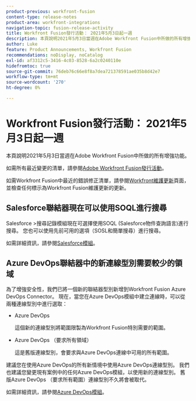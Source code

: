 ```yaml
---
product-previous: workfront-fusion
content-type: release-notes
product-area: workfront-integrations
navigation-topic: fusion-release-activity
title: Workfront Fusion發行活動： 2021年5月3日起一週
description: 本頁說明2021年5月3日當週在Adobe Workfront Fusion中所做的所有增強功能。
author: Luke
feature: Product Announcements, Workfront Fusion
recommendations: noDisplay, noCatalog
exl-id: af3312c5-3416-4c03-8528-6a2c0240110e
hidefromtoc: true
source-git-commit: 76deb76c66e8f8a7dea721378591ae035b8d42e7
workflow-type: tm+mt
source-wordcount: '270'
ht-degree: 0%

---
```


# Workfront Fusion發行活動： 2021年5月3日起一週

本頁說明2021年5月3日當週在Adobe Workfront Fusion中所做的所有增強功能。

如需所有最近變更的清單，請參閱[Adobe Workfront Fusion發行活動](../../../product-announcements/product-releases/fusion-release-activity/fusion-release-activity.md)。

如需Workfront Fusion中最近的錯誤修正清單，請參閱[Workfront維護更新](https://experienceleague.adobe.com/docs/workfront-known-issues/releases/current-updates.html)頁面，並檢查任何標示為Workfront Fusion維護更新的更新。

## Salesforce聯結器現在可以使用SOQL進行搜尋

Salesforce >搜尋記錄模組現在可選擇使用SOQL (Salesforce物件查詢語言)進行搜尋。 您也可以使用先前可用的選項（SOSL和簡單搜尋）進行搜尋。

如需詳細資訊，請參閱[Salesforce模組](../../../workfront-fusion/apps-and-their-modules/salesforce-modules.md)。

## Azure DevOps聯結器中的新連線型別需要較少的領域

為了增強安全性，我們已將一個新的聯結器型別新增到Workfront Fusion Azure DevOps Connector。 現在，當您在Azure DevOps模組中建立連線時，可以從兩種連線型別中進行選取：

* Azure DevOps

  這個新的連線型別將範圍限製為Workfront Fusion特別需要的範圍。

* Azure DevOps （要求所有領域）

  這是舊版連線型別，會要求與Azure DevOps連線中可用的所有範圍。

建議您在使用Azure DevOps的所有新情境中使用Azure DevOps連線型別。 我們也建議您變更現有案例中的任何Azure DevOps模組，以使用新的連線型別。 舊版Azure DevOps （要求所有範圍）連線型別不久將會被取代。

如需詳細資訊，請參閱[Azure DevOps模組](../../../workfront-fusion/apps-and-their-modules/azure-dev-ops.md)。

